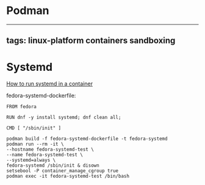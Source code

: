 # Podman
---
tags: linux-platform containers sandboxing
---
# Systemd
[How to run systemd in a container](https://developers.redhat.com/blog/2019/04/24/how-to-run-systemd-in-a-container)

fedora-systemd-dockerfile:
```
FROM fedora

RUN dnf -y install systemd; dnf clean all;

CMD [ "/sbin/init" ]
```

```
podman build -f fedora-systemd-dockerfile -t fedora-systemd
podman run --rm -it \
--hostname fedora-systemd-test \
--name fedora-systemd-test \
--systemd=always \
fedora-systemd /sbin/init & disown
setsebool -P container_manage_cgroup true
podman exec -it fedora-systemd-test /bin/bash
```